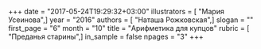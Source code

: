 +++
date = "2017-05-24T19:29:32+03:00"
illustrators = [ "Мария Усеинова",]
year = "2016"
authors = [ "Наташа Рожковская",]
slogan = ""
first_page = "6"
month = "10"
title = "Арифметика для купцов"
rubric = [ "Преданья старины",]
in_sample = false
npages = "3"
+++
